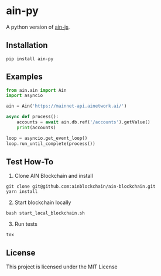 # ain-py

A python version of [ain-js](https://www.npmjs.com/package/@ainblockchain/ain-js).


## Installation
```
pip install ain-py
```


## Examples
```python
from ain.ain import Ain
import asyncio

ain = Ain('https://mainnet-api.ainetwork.ai/')

async def process():
    accounts = await ain.db.ref('/accounts').getValue()
    print(accounts)

loop = asyncio.get_event_loop()
loop.run_until_complete(process())
```


## Test How-To
1. Clone AIN Blockchain and install
```
git clone git@github.com:ainblockchain/ain-blockchain.git
yarn install
```

2. Start blockchain locally
```
bash start_local_blockchain.sh
```

3. Run tests
```
tox
```


## License

This project is licensed under the MIT License

